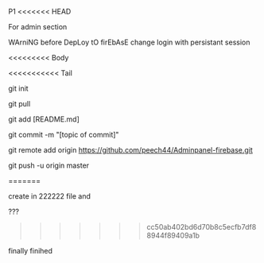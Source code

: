 P1
<<<<<<< HEAD

For admin section

WArniNG before DepLoy tO firEbAsE change login with persistant session




<<<<<<<<< Body




<<<<<<<<<<< Tail

git init 

git pull

git add [README.md]

git commit -m "[topic of commit]"

git remote add origin https://github.com/peech44/Adminpanel-firebase.git

git push -u origin master

=======

create in 222222 file and

???
>>>>>>> cc50ab402bd6d70b8c5ecfb7df88944f89409a1b


finally finihed
